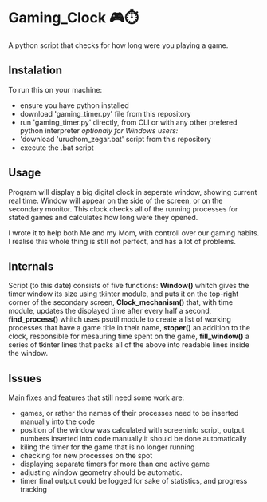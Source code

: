# Gaming_Clock 🎮⏱️

A python script that checks for how long were you playing a game.

## Instalation

To run this on your machine:
- ensure you have python installed
- download 'gaming_timer.py' file from this repository
- run 'gaming_timer.py' directly, from CLI or with any other prefered python interpreter
    *optionaly for Windows users:*
- 'download 'uruchom_zegar.bat' script from this repository
- execute the .bat script 

## Usage

Program will display a big digital clock in seperate window, showing current real time. Window will appear on the side of the screen, or on the secondary monitor.
This clock checks all of the running processes for stated games and calculates how long were they opened.

I wrote it to help both Me and my Mom, with controll over our gaming habits.
I realise this whole thing is still not perfect, and has a lot of problems.

## Internals

Script (to this date) consists of five functions:
**Window()**
whitch gives the timer window its size using tkinter module, and puts it on the top-right corner of the secondary screen,
**Clock_mechanism()**
that, with time module, updates the displayed time after every half a second,
**find_process()**
whitch uses psutil module to create a list of working processes that have a game title in their name,
**stoper()**
an addition to the clock, responsible for mesauring time spent on the game,
**fill_window()**
a series of tkinter lines that packs all of the above into readable lines inside the window.

## Issues

Main fixes and features that still need some work are:
+ games, or rather the names of their processes need to be inserted manually into the code
+ position of the window was calculated with screeninfo script, output numbers inserted into code manually
 it should be done automatically
+ kiling the timer for the game that is no longer running
+ checking for new processes on the spot
+ displaying separate timers for more than one active game
+ adjusting window geometry should be automatic.
+ timer final output could be logged for sake of statistics, and progress tracking

